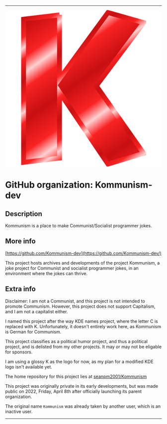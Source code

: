
***

![Kommunism-dev_Placeholder.png failed to load. The file may be missing or corrupt. Check the file path for errors first.](/AdditionalInfo/2/Kommunism-dev/Kommunism-dev_Placeholder.png)

# GitHub organization: Kommunism-dev

## Description

Kommunism is a place to make Communist/Socialist programmer jokes.

## More info

[https://github.com/Kommunism-dev](https://github.com/Kommunism-dev/)

This project hosts archives and developments of the project Kommunism, a joke project for Communist and socialist programmer jokes, in an environment where the jokes can thrive.

## Extra info

Disclaimer: I am not a Communist, and this project is not intended to promote Communism. However, this project does not support Capitalism, and I am not a capitalist either.

I named this project after the way KDE names project, where the letter C is replaced with K. Unfortunately, it doesn't entirely work here, as Kommunism is German for Communism.

This project classifies as a political humor project, and thus a political project, and is delisted from my other projects. It may or may not be eligable for sponsors.

I am using a glossy K as the logo for now, as my plan for a modified KDE logo isn't available yet.

The home repository for this project lies at [seanpm2001/Kommunism](https://github.com/seanpm2001/Kommunism/)

This project was originally private in its early developments, but was made public on 2022, Friday, April 8th after officially launching its parent organization.

The original name `Kommunism` was already taken by another user, which is an inactive user.

***
